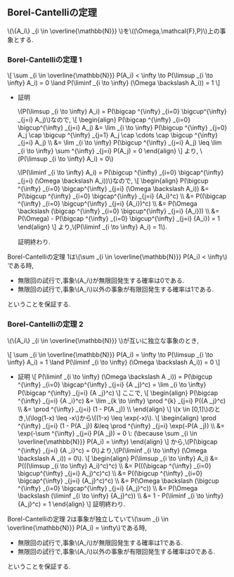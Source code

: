 ## Borel-Cantelliの定理

\\(\\{A_i\\} _{i \in \overline{\mathbb{N}}} \\)を\\((\Omega,\mathcal{F},P)\\)上の事象とする.

### Borel-Cantelliの定理 1
\\[
	\sum _{i \in \overline{\mathbb{N}}} P(A_i) < \infty \to P(\limsup _{i \to \infty} A_i) = 0 \land P(\liminf _{i \to \infty} (\Omega \backslash A_i)) = 1
\\]

- 証明

  \\(P(\limsup _{i \to \infty} A_i) = P(\bigcap ^{\infty} _{i=0} \bigcup^{\infty} _{j=i} A_j)\\)なので,
  \\[
  \begin{align}
  P(\bigcap ^{\infty} _{i=0} \bigcup^{\infty} _{j=i} A_j) &= \lim _{i \to \infty} P(\bigcup ^{\infty} _{j=0} A_j \cap \bigcup ^{\infty} _{j=1} A_j \cap \cdots \cap \bigcup ^{\infty} _{j=i} A_j) \\\\
  &= \lim _{i \to \infty} P(\bigcup ^{\infty} _{j=i} A_j) \leq \lim _{i \to \infty} \sum ^{\infty} _{j=i} P(A_j) = 0
  \end{align}
  \\]
  より,
  \\(P(\limsup _{i \to \infty} A_i) = 0\\)

  \\(P(\liminf _{i \to \infty} A_i) = P(\bigcup ^{\infty} _{i=0} \bigcap^{\infty} _{j=i} (\Omega \backslash A_i))\\)なので,
  \\[
  \begin{align}
  P(\bigcup ^{\infty} _{i=0} \bigcap^{\infty} _{j=i} (\Omega \backslash A_i)) &= P(\bigcup ^{\infty} _{i=0} \bigcap^{\infty} _{j=i} {A_i}^c) \\\\
  &= P((\bigcap ^{\infty} _{i=0} \bigcup^{\infty} _{j=i} {A_i})^c) \\\\
  &= P(\Omega \backslash (\bigcap ^{\infty} _{i=0} \bigcup^{\infty} _{j=i} {A_i})) \\\\
  &= P(\Omega) - P(\bigcap ^{\infty} _{i=0} \bigcup^{\infty} _{j=i} {A_i}) = 1
  \end{align}
  \\]
  より,\\(P(\liminf _{i \to \infty} A_i) = 1\\).

  証明終わり.

Borel-Cantelliの定理 1は\\(\sum _{i \in \overline{\mathbb{N}}} P(A_i) < \infty\\)である時,

- 無限回の試行で,事象\\(A_i\\)が無限回発生する確率は0である.
- 無限回の試行で,事象\\(A_i\\)以外の事象が有限回発生する確率は1である.

ということを保証する.

### Borel-Cantelliの定理 2
\\(\\{A_i\\} _{i \in \overline{\mathbb{N}}} \\)が互いに独立な事象のとき,

\\[
	\sum _{i \in \overline{\mathbb{N}}} P(A_i) = \infty \to P(\limsup _{i \to \infty} A_i) = 1 \land P(\liminf _{i \to \infty} (\Omega \backslash A_i)) = 0
\\]

- 証明
  \\[
  P(\liminf _{i \to \infty} (\Omega \backslash A _i)) = P(\bigcup ^{\infty} _{i=0} \bigcap^{\infty} _{j=i} {A _j}^c) = \lim _{i \to \infty} P(\bigcap ^{\infty} _{j=i} {A _j}^c)
  \\]
  ここで,
  \\[
  \begin{align}
  P(\bigcap ^{\infty} _{j=i} {A _i}^c) &= \lim _{k \to \infty} \prod ^{k} _{j=i} P({A _j}^c) \\\\
  &= \prod ^{\infty} _{j=i} (1 - P(A _j)) \\\\
  \end{align}
  \\]
  \\(x \in [0,1]\\)のとき,\\(\log(1-x) \leq -x\\)から\\((1-x) \leq \exp(-x)\\).
  \\[
  \begin{align}
  \prod ^{\infty} _{j=i} (1 - P(A _j)) &\leq \prod ^{\infty} _{j=i} \exp(-P(A _j)) \\\\
  &= \exp(-\sum ^{\infty} _{j=i} P(A _j)) = 0 \\: (\because \sum _{i \in \overline{\mathbb{N}}} P(A_i) = \infty)
  \end{align}
  \\]
  から,\\(P(\bigcap ^{\infty} _{j=i} {A _i}^c) = 0\\)より,\\(P(\liminf _{i \to \infty} (\Omega \backslash A _i)) = 0\\).
  \\[
  \begin{align}
  P(\limsup _{i \to \infty} A_i) &= P(((\limsup _{i \to \infty} A_i)^c)^c) \\\\
  &= P(((\bigcap ^{\infty} _{i=0} \bigcup^{\infty} _{j=i} A_j)^c)^c) \\\\
  &= P((\bigcup ^{\infty} _{i=0} \bigcap^{\infty} _{j=i} {A_j}^c)^c) \\\\
  &= P(\Omega \backslash (\bigcup ^{\infty} _{i=0} \bigcap^{\infty} _{j=i} {A_j}^c)) \\\\
  &= P(\Omega \backslash (\liminf _{i \to \infty} {A_j}^c)) \\\\
  &= 1 - P(\liminf _{i \to \infty} {A_j}^c) = 1
  \end{align}
  \\]
  証明終わり.

Borel-Cantelliの定理 2は事象が独立していて\\(\sum _{i \in \overline{\mathbb{N}}} P(A_i) = \infty\\)である時,

- 無限回の試行で,事象\\(A_i\\)が無限回発生する確率は1である.
- 無限回の試行で,事象\\(A_i\\)以外の事象が有限回発生する確率は0である.

ということを保証する.
